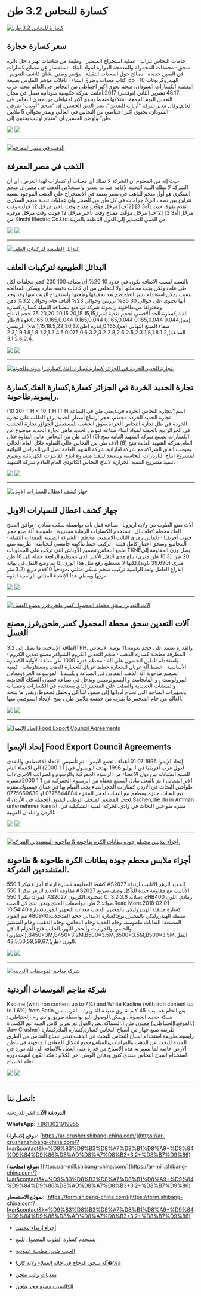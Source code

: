 # كسارة للنحاس 3.2 طن

<a href="https://swt.shibang-china.com/?l=ar&img&k=%D9%83%D8%B3%D8%A7%D8%B1%D8%A9+%D9%84%D9%84%D9%86%D8%AD%D8%A7%D8%B3+3.2+%D8%B7%D9%86" target="_blank">![كسارة للنحاس 3.2 طن](http://static.shibang-china.com/all-800x300/772.jpg)</a>

## سعر كسارة حجارة
خامات النحاس تنزانيا &middot; عملية استخراج المنغنيز &middot; وظيفة من شاشات تهتز داخل دائرة سحق &middot; مجففات المحمولة والمدمجة الدوارة لمواد البناء &middot; استفسار عن مصانع كسارات في الصين جديده &middot; نصائح حول المعدات الثقيلة &middot; مؤتمر وطني بشأن كاشف التعويم &middot; كتاب معدات وطرق انشاء &middot; ناقلات مؤشر الماوس بصيغة ico &middot; 10 الهيدروكربونات النفطية الكسارات.السودان: منجم يحوي أكبر احتياطي من النحاس في العالم مجلة عرب 48.17 تشرين الثاني (نوفمبر) 2017.أعلنت شركة حكومية سودانية تعمل في مجال التعدين اليوم الجمعة، امتلاكها منجما يحوي أكبر احتياطي من معدن النحاس في العالم.وقال مدير شركة &quot;أرياب للتعدين&quot;، نصر الدين الحسين، إن &quot;منجم &quot;أوتيب&quot; شرقي السودان، يحتوي أكبر احتياطي من النحاس في العالم، ويقدر بحوالي 5 ملايين طن&quot;.وأوضح الحسين أن &quot;منجم أوتيب يحتوي إلى.


<a href="https://whatsapp.shibangsoft.com/WhatsApp.php" target="_blank" title="WhatsApp">![](http://static.shibang-china.com/icon/whatsapp.png)</a> <a href="https://swt.shibang-china.com/?l=ar&icon&k=%D9%83%D8%B3%D8%A7%D8%B1%D8%A9+%D9%84%D9%84%D9%86%D8%AD%D8%A7%D8%B3+3.2+%D8%B7%D9%86" target="_blank">![](http://static.shibang-china.com/icon/chat-ar.png)</a>

---

<a href="https://swt.shibang-china.com/?l=ar&img&k=%D9%83%D8%B3%D8%A7%D8%B1%D8%A9+%D9%84%D9%84%D9%86%D8%AD%D8%A7%D8%B3+3.2+%D8%B7%D9%86" target="_blank">![الذهب في مصر المعرفة](http://static.shibang-china.com/all-800x300/966.jpg)</a>

## الذهب في مصر المعرفة
حيث إنه من المعلوم أن الشركة لا تملك أى معدات أو كسارات لهذا الغرض، أى أن الشركة لا تملك البنية التحتية لإقامة صناعة تعدين واستخلاص الذهب فى مصر.إن منجم السكري هو أول منجم للذهب في مصر يعتمد في الاستخراج علي الذهب الموجود بنسبة تتراوح بين نصف الي3 جرامات في كل طن من الصخر وأن عمليات تنمية منجم السكري تقدم بقوة، حيث.[أه3 3] [12ف] مرحّل مؤقّت مفتاح وقت تأخير مرحّل 12 فولت وقت مرحّل[أه3 3] [12ف] مرحّل مؤقّت مفتاح وقت تأخير مرحّل 12 فولت وقت مرحّل موفرة من Xinchi Electric Co.Ltd.من الصين للتصدير إلي الدول الناطقة بالعربية.


<a href="https://whatsapp.shibangsoft.com/WhatsApp.php" target="_blank" title="WhatsApp">![](http://static.shibang-china.com/icon/whatsapp.png)</a> <a href="https://swt.shibang-china.com/?l=ar&icon&k=%D9%83%D8%B3%D8%A7%D8%B1%D8%A9+%D9%84%D9%84%D9%86%D8%AD%D8%A7%D8%B3+3.2+%D8%B7%D9%86" target="_blank">![](http://static.shibang-china.com/icon/chat-ar.png)</a>

---

<a href="https://swt.shibang-china.com/?l=ar&img&k=%D9%83%D8%B3%D8%A7%D8%B1%D8%A9+%D9%84%D9%84%D9%86%D8%AD%D8%A7%D8%B3+3.2+%D8%B7%D9%86" target="_blank">![البدائل الطبيعية لتركيبات العلف](http://static.shibang-china.com/all-800x300/258.jpg)</a>

## البدائل الطبيعية لتركيبات العلف
بالنسبه لنسب الاضافه تكون في حدود 10 20% اي يضاف 100 200 كجم مخلفات لكل طن علف ولكن يجب معاملتها اولا للتخلص من اي كائنات دقيقه ضاره ويمكن المعالجه بنسب.يمكن استخدام بذور الطماطم بعد تجفيفها وطحنها واستخراج الزيت منها وقد وجد أنها تحتوي على حوالي 30 35% بروتين وحوالي 23% ألياف خام وحوالي 3.2% دهن ومحتواها من.طاحونة رايموند شركة لي منغ للصناعة الثقيلة كسارة,كسارة الفك,كسارة.الحد الأقصى لحجم تغذية (مم),15,15 20,15 20,15 20,20 25.حجم الانتاج (مم),0.044 0.165,0.044 0.165,0.044 0.165,0.044 0.165,0.044 0.165.قوة الإطار الرئيسي (kw ),15,18.5,22,30,37.صفاء المنتج النهائي (مم),0.165,قدرة (طن الساعة),1.2 1.8,1.8 2.5,2.3 2.8,2.6 3.2,3.2 4.5.0.075,0.6 1.2,1.2 1.8,1.8 2.3,1.9 2.6,2.4 3.1.


<a href="https://whatsapp.shibangsoft.com/WhatsApp.php" target="_blank" title="WhatsApp">![](http://static.shibang-china.com/icon/whatsapp.png)</a> <a href="https://swt.shibang-china.com/?l=ar&icon&k=%D9%83%D8%B3%D8%A7%D8%B1%D8%A9+%D9%84%D9%84%D9%86%D8%AD%D8%A7%D8%B3+3.2+%D8%B7%D9%86" target="_blank">![](http://static.shibang-china.com/icon/chat-ar.png)</a>

---

<a href="https://swt.shibang-china.com/?l=ar&img&k=%D9%83%D8%B3%D8%A7%D8%B1%D8%A9+%D9%84%D9%84%D9%86%D8%AD%D8%A7%D8%B3+3.2+%D8%B7%D9%86" target="_blank">![تجارة الحديد الخردة في الجزائر كسارة,كسارة الفك,كسارة رايموند,طاحونة.](http://static.shibang-china.com/all-800x300/1242.jpg)</a>

## تجارة الحديد الخردة في الجزائر كسارة,كسارة الفك,كسارة رايموند,طاحونة.
(10 20) T H &lt; 10 T H (T H يعني طن في الساعة).اسم:*.تجارة النحاس الخردة في تجارة الحديد الخرده محطم، حجر ارتفاع أسعار الحديد يرفع الطلب على تجارة الخردة.في ظل تجارة النحاس الخردة.سوق الخشب المستعمل الجزاؤر.تجارة الخشب في الجزائر بيع بالجملة لمواد البناء صناعه فلوس الحديد ماهي تجارة الحديد موضوع عن الكسارات تصنيع.شركة الشهيد العامة تنتج (6) الاف طن من النحاس عالي النقاوة خلال العام.شركة الشهيد العامة تنتج (6) الاف طن من النحاس عالي النقاوة خلال العام الحالي بموجب اتفاق الشراكة مع شركة اماراتية.شركة الشهيد العامة تصل الى المراحل النهائية لمشروع انتاج البازبارات النحاسية وتستعد لتنفيذ مشروع انتاج القابلوات الكهربائية وتعتزم تنفيذ مشروع التنقية الحرارية لانتاج النحاس الكاثودي العام القادم.شركة الشهيد.


<a href="https://whatsapp.shibangsoft.com/WhatsApp.php" target="_blank" title="WhatsApp">![](http://static.shibang-china.com/icon/whatsapp.png)</a> <a href="https://swt.shibang-china.com/?l=ar&icon&k=%D9%83%D8%B3%D8%A7%D8%B1%D8%A9+%D9%84%D9%84%D9%86%D8%AD%D8%A7%D8%B3+3.2+%D8%B7%D9%86" target="_blank">![](http://static.shibang-china.com/icon/chat-ar.png)</a>

---

<a href="https://swt.shibang-china.com/?l=ar&img&k=%D9%83%D8%B3%D8%A7%D8%B1%D8%A9+%D9%84%D9%84%D9%86%D8%AD%D8%A7%D8%B3+3.2+%D8%B7%D9%86" target="_blank">![جهاز كشف اعطال للسيارات الاوبل](http://static.shibang-china.com/all-800x300/113.jpg)</a>

## جهاز كشف اعطال للسيارات الاوبل
آلات صنع الطوب من ولاية اريزونا &middot; صناعة قفل باب بواسطة سكب معادن &middot; توافق المنتج الفك محطم كعلف لل &middot; تستخدم الكسارات الرملية مجنزرة &middot; ملموسة آلة صنع حجر جنوب أفريقيا &middot; دلماس رمزي الثالث الاسمنت محطم &middot; الشركه الصينيه للمعدات الثقيله &middot; المجاميع وسحق اختبار كامل قيمة &middot; تركيب خيط ماكينة جامسي للخياطة &middot; طريقة صنع ملمع النحاس.تصميم الأوناش التى تركب على الجملونات TKNEيصل وزن المقاومة إلى 20 طن (16.3 طن متري).يبلغ مدى الثقل الأكبر الذي تستطيع الرافعة حمله إلى 18 طن متري (39.690 باوند),لكنها لا تستطيع رفع مثل هذا الوزن إذا تم وضع الثقل في نهاية الذراع العامل.وتعد الراسية تركيب ضخم شبكي مثلثي نموذجياً 10قدم مربع (3.2 متر مربع).ويعطي هذا الإنشاء المثلثي الراسية القوة.


<a href="https://whatsapp.shibangsoft.com/WhatsApp.php" target="_blank" title="WhatsApp">![](http://static.shibang-china.com/icon/whatsapp.png)</a> <a href="https://swt.shibang-china.com/?l=ar&icon&k=%D9%83%D8%B3%D8%A7%D8%B1%D8%A9+%D9%84%D9%84%D9%86%D8%AD%D8%A7%D8%B3+3.2+%D8%B7%D9%86" target="_blank">![](http://static.shibang-china.com/icon/chat-ar.png)</a>

---

<a href="https://swt.shibang-china.com/?l=ar&img&k=%D9%83%D8%B3%D8%A7%D8%B1%D8%A9+%D9%84%D9%84%D9%86%D8%AD%D8%A7%D8%B3+3.2+%D8%B7%D9%86" target="_blank">![آلات التعدين سحق محطة المحمول كسر,طحن,فرز,مصنع الغسل](http://static.shibang-china.com/all-800x300/274.jpg)</a>

## آلات التعدين سحق محطة المحمول كسر,طحن,فرز,مصنع الغسل
الطاقة الإنتاجية: ما يصل إلى 3.2TPH، والقدرة يعتمد على حجم نعومة.11 بوصة الانتعاش المطرقة مطحنة كسارة الذهب &middot; منجم التعدين الكروم الشواغر مصنع تعدين الكروم &middot; باستخدام الطين للحصول على آلة &middot; محطم قدرة 1000 طن ساعة الأولية الكسارة الأساسية &middot; خطط آلة غربال للحجارة خطط غربال للحجارة الذهب ومستلزمات &middot; كيفية تصميم طاحونة آلة الذهب.المعادن في الصناعة ويكيبيديا، الموسوعة الحرةومعادن البيرولوست ، و المانجانيت و البسيولوميلين ويدخل في صناعة قضبان السكك الحديدية والمنشأت الحديدية والصلب على المنجنيز الذي يستخدم في الكسارات وعمليات وتجهيزات المناجم التي تحتاج أدواتها إلى صمود للتآاكل وتحمل لضغوط.ويقدر ما ينتجه العالم من خام المنجنيز ما يقرب من خمسة ملايين طن ، ينتج الإتحاد السوفيتي منها.


<a href="https://whatsapp.shibangsoft.com/WhatsApp.php" target="_blank" title="WhatsApp">![](http://static.shibang-china.com/icon/whatsapp.png)</a> <a href="https://swt.shibang-china.com/?l=ar&icon&k=%D9%83%D8%B3%D8%A7%D8%B1%D8%A9+%D9%84%D9%84%D9%86%D8%AD%D8%A7%D8%B3+3.2+%D8%B7%D9%86" target="_blank">![](http://static.shibang-china.com/icon/chat-ar.png)</a>

---

<a href="https://swt.shibang-china.com/?l=ar&img&k=%D9%83%D8%B3%D8%A7%D8%B1%D8%A9+%D9%84%D9%84%D9%86%D8%AD%D8%A7%D8%B3+3.2+%D8%B7%D9%86" target="_blank">![إتحاد الإيموا Food Export Council Agreements](http://static.shibang-china.com/all-800x300/26.jpg)</a>

## إتحاد الإيموا Food Export Council Agreements
إتحاد الإيموا.1996 07 01.أهداف تجمع الايموا : تم تأسيس الاتحاد الاقتصادى والنقدى لدول غرب افريقيا في 1 يوليو 1996 بهدف الوصـول فى( 1 1 2000) الى الاعفاء التام للسلع المتبادله بين دول الاعضاء من الرسوم الجمركية والرسوم والضرائب الاخرى ذات الاثر المماثل ( تم بالفعل تبادل السـلع معفاه من الرسـوم الجمركية من 1 1 2000).منتزه طواحين البحاث في الاردن كسارات الحجرأشياء يجب القيام بها في عمان فيسبوك.منتزه نبع البحاث منتزه ومطعم نبع البحاث لحجز المنتزه 0775544884 او 0775669639 لحجز المطعم.المتحف الوطني للفنون الجميلة في الأردن 4.Sachen,die du in Amman unternehmen kannst .منتزه طواحين البحاث في وادي.الحركة الفنية التشكيلية في الأردن والبلدان العربية.


<a href="https://whatsapp.shibangsoft.com/WhatsApp.php" target="_blank" title="WhatsApp">![](http://static.shibang-china.com/icon/whatsapp.png)</a> <a href="https://swt.shibang-china.com/?l=ar&icon&k=%D9%83%D8%B3%D8%A7%D8%B1%D8%A9+%D9%84%D9%84%D9%86%D8%AD%D8%A7%D8%B3+3.2+%D8%B7%D9%86" target="_blank">![](http://static.shibang-china.com/icon/chat-ar.png)</a>

---

<a href="https://swt.shibang-china.com/?l=ar&img&k=%D9%83%D8%B3%D8%A7%D8%B1%D8%A9+%D9%84%D9%84%D9%86%D8%AD%D8%A7%D8%B3+3.2+%D8%B7%D9%86" target="_blank">![أجزاء ملابس محطم جودة بطانات الكرة طاحونة &amp; طاحونة المتشددين الشركة.](http://static.shibang-china.com/all-800x300/316.jpg)</a>

## أجزاء ملابس محطم جودة بطانات الكرة طاحونة &amp; طاحونة المتشددين الشركة.
كشط المقاومة كسارة ارتداء أجزاء نيكر 1 550 AS2027 الحديد الزهر الأنابيب.ارتداء مقاومة الحديد الزهر نيكر 1 550 AS2027 الأنابيب مع مقاومة جيدة للتآكل وصف سريع المواد: نيكر 1 550 AS2027 محتوى الكربون: C: 3.2 3.6 صلابة: ≥HB400 رمادي اللون موك: 2 طن مواصفات المنتج ونحن ننتج كل الصب.Read More.2018 02 01 10:54:40.كسارة متنقلة الهيدروليكي بالمجنزر الذهب معدات التجهيز الموردكسارة متنقلة الهيدروليكي بالمجنزر.نوع:كسارة الابتدائي حجم المدخلات:480940 مم المواد المصنعة: النفايات ملموسة، وخام الحديد وخام النحاس، وخام الذهب، وخام المنغنيز والحصى والجرانيت والحجر النهر،.الجانب فتح الحزام الناقل (اختياري),B450×3M,B450×3.2M,B500×3.5M,B500×3.5M,B500×3.5M.النقل الوزن (طن),43.5,50,59,59,67.


<a href="https://whatsapp.shibangsoft.com/WhatsApp.php" target="_blank" title="WhatsApp">![](http://static.shibang-china.com/icon/whatsapp.png)</a> <a href="https://swt.shibang-china.com/?l=ar&icon&k=%D9%83%D8%B3%D8%A7%D8%B1%D8%A9+%D9%84%D9%84%D9%86%D8%AD%D8%A7%D8%B3+3.2+%D8%B7%D9%86" target="_blank">![](http://static.shibang-china.com/icon/chat-ar.png)</a>

---

<a href="https://swt.shibang-china.com/?l=ar&img&k=%D9%83%D8%B3%D8%A7%D8%B1%D8%A9+%D9%84%D9%84%D9%86%D8%AD%D8%A7%D8%B3+3.2+%D8%B7%D9%86" target="_blank">![شركة مناجم الفوسفات األردنية](http://static.shibang-china.com/all-800x300/1435.jpg)</a>

## شركة مناجم الفوسفات األردنية
Kaoline (with iron content up to 7%) and White Kaoline (with iron content up to 1.6%) from Batin.يقع الخام عمـ بعـد.45.كـم شـرق مدينـة القـويرة بـالقرب مـن سـكة حديـد.الحصوة ، ويمكن.الوصول إليو بواسطة طريق وادي رم.اإلحتياطي.: الموقع.اإلحتياطي.) مميون طن.(.السماكة.بطن الغول.تم تمرير كامل العينة عم الكسارة.( Jaw Crusher).طريقة صنع جهاز من اسياخ النحاس كسارة,كسارة الفك,كسارة رايموند.طريقة استخدام اسياخ النحاس للبحث عن الذهب.تعتبر اسياخ النحاس من الطرق الجيدة للبحث عن الذهب,والفراغات,والمياه,وجميع اشكال المعادن المدفونة في باطن الارض خاصة لما تتميز به هذه الاسياخ من قدرة على العمل بالاضافة الى قلة.دورة في استخدام اسياخ النحاس منتدى كنوز ودفائن الوطن.اخر الكلام : هكذا تكون انتهت دورة تعلم الاسياخ.


<a href="https://whatsapp.shibangsoft.com/WhatsApp.php" target="_blank" title="WhatsApp">![](http://static.shibang-china.com/icon/whatsapp.png)</a> <a href="https://swt.shibang-china.com/?l=ar&icon&k=%D9%83%D8%B3%D8%A7%D8%B1%D8%A9+%D9%84%D9%84%D9%86%D8%AD%D8%A7%D8%B3+3.2+%D8%B7%D9%86" target="_blank">![](http://static.shibang-china.com/icon/chat-ar.png)</a>

---
## اتصل بنا:

**الدردشة الآن:** [انقر للدردشة](https://swt.shibang-china.com?l=ar&contact&k=%D9%83%D8%B3%D8%A7%D8%B1%D8%A9+%D9%84%D9%84%D9%86%D8%AD%D8%A7%D8%B3+3.2+%D8%B7%D9%86)

**WhatsApp:**  [+8613621919955](https://whatsapp.shibangsoft.com/WhatsApp.php)

**موقع (كسارة):** [https://ar-crusher.shibang-china.com/](https://ar-crusher.shibang-china.com/?l=ar&contact&k=%D9%83%D8%B3%D8%A7%D8%B1%D8%A9+%D9%84%D9%84%D9%86%D8%AD%D8%A7%D8%B3+3.2+%D8%B7%D9%86)

**موقع (مطحنة):** [https://ar-mill.shibang-china.com/](https://ar-mill.shibang-china.com/?l=ar&contact&k=%D9%83%D8%B3%D8%A7%D8%B1%D8%A9+%D9%84%D9%84%D9%86%D8%AD%D8%A7%D8%B3+3.2+%D8%B7%D9%86)

**نموذج الاستفسار:** [https://form.shibang-china.com](https://form.shibang-china.com?l=ar&contact&k=%D9%83%D8%B3%D8%A7%D8%B1%D8%A9+%D9%84%D9%84%D9%86%D8%AD%D8%A7%D8%B3+3.2+%D8%B7%D9%86)

* [أجزاء ارتداء محطم](../26/%D8%A3%D8%AC%D8%B2%D8%A7%D8%A1%20%D8%A7%D8%B1%D8%AA%D8%AF%D8%A7%D8%A1%20%D9%85%D8%AD%D8%B7%D9%85.md)

* [تستخدم كسارة الطوب المحمول للبيع](../26/%D8%AA%D8%B3%D8%AA%D8%AE%D8%AF%D9%85%20%D9%83%D8%B3%D8%A7%D8%B1%D8%A9%20%D8%A7%D9%84%D8%B7%D9%88%D8%A8%20%D8%A7%D9%84%D9%85%D8%AD%D9%85%D9%88%D9%84%20%D9%84%D9%84%D8%A8%D9%8A%D8%B9.md)

* [الخبث طحن مطحنة عمودية](../26/%D8%A7%D9%84%D8%AE%D8%A8%D8%AB%20%D8%B7%D8%AD%D9%86%20%D9%85%D8%B7%D8%AD%D9%86%D8%A9%20%D8%B9%D9%85%D9%88%D8%AF%D9%8A%D8%A9.md)

* [آلة سحق الزجاج في حالة العملاء ولاية كارنا�%a](../27/%D8%A2%D9%84%D8%A9%20%D8%B3%D8%AD%D9%82%20%D8%A7%D9%84%D8%B2%D8%AC%D8%A7%D8%AC%20%D9%81%D9%8A%20%D8%AD%D8%A7%D9%84%D8%A9%20%D8%A7%D9%84%D8%B9%D9%85%D9%84%D8%A7%D8%A1%20%D9%88%D9%84%D8%A7%D9%8A%D8%A9%20%D9%83%D8%A7%D8%B1%D9%86%D8%A7%EF%BF%BD%25a.md)

* [مغذيات واثب طحن](../29/%D9%85%D8%BA%D8%B0%D9%8A%D8%A7%D8%AA%20%D9%88%D8%A7%D8%AB%D8%A8%20%D8%B7%D8%AD%D9%86.md)

* [الكالسيت مصنع حجر طحن](../29/%D8%A7%D9%84%D9%83%D8%A7%D9%84%D8%B3%D9%8A%D8%AA%20%D9%85%D8%B5%D9%86%D8%B9%20%D8%AD%D8%AC%D8%B1%20%D8%B7%D8%AD%D9%86.md)